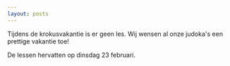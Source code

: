 ```yaml
---
layout: posts
---
```


Tijdens de krokusvakantie is er geen les. Wij wensen al onze judoka's een prettige vakantie toe!

De lessen hervatten op dinsdag 23 februari.